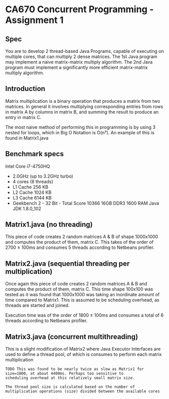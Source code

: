 # CA670 Concurrent Programming - Assignment 1

## Spec

You are to develop 2 thread-based Java Programs, capable of executing on multiple cores, that can multiply 2 dense 
matrices. The 1st Java program may implement a naive matrix-matrix multiply algorithm. The 2nd Java program must 
implement a significantly more efficient matrix-matrix multiply algorithm.

## Introduction

Matrix multiplication is a binary operation that produces a matrix from two matrices. In general it involves multiplying
corresponding entries from rows in matrix A by columns in matrix B, and summing the result to produce an entry in matrix C.

The most naive method of performing this in programming is by using 3 nested for loops, which in Big O Notation is O(n³).
An example of this is found in Matrix1.java

## Benchmark specs

Intel Core i7-4750HQ 
 - 2.0GHz (up to 3.2GHz turbo)
 - 4 cores (8 threads)
 - L1 Cache	256 KB
 - L2 Cache	1024 KB
 - L3 Cache	6144 KB
 - Geekbench 2 - 32 Bit - Total Score 10366
16GB DDR3 1600 RAM
Java JDK 1.8.0_102 

## Matrix1.java (no threading)

This piece of code creates 2 random matrices A & B of shape 1000x1000 and computes the product of them, matrix C.
This takes of the order of 2700 ± 100ms and consumes 5 threads according to Netbeans profiler.


## Matrix2.java (sequential threading per multiplication)

Once again this piece of code creates 2 random matrices A & B and computes the product of them, matrix C. This time 
shape 100x100 was tested as it was found that 1000x1000 was taking an inordinate amount of time compared to Matrix1.
This is assumed to be scheduling overhead, as threads are started and joined.

Execution time was of the order of 1800 ± 100ms and consumes a total of 6 threads according to Netbeans profiler.

## Matrix3.java (concurrent multithreading)

This is a slight modification of Matrix2 where Java Executor Interfaces are used to define a thread pool, of which is
consumes to perform each matrix multiplication


    TODO This was found to be nearly twice as slow as Matrix1 for size=1000, at about 4400ms. Perhaps too sensitive to
    scheduling overhead at this relatively small matrix size.
 
    The thread pool size is calculated based on the number of multiplication operations (size) divided between the available cores
